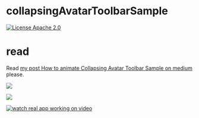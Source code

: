 # collapsingAvatarToolbarSample

[![License Apache 2.0](https://img.shields.io/badge/License-Apache%202.0-blue.svg?style=true)](http://www.apache.org/licenses/LICENSE-2.0)

# read
Read [my post How to animate Collapsing Avatar Toolbar Sample on medium](https://medium.com/@anatoliy8827/how-to-animate-collapsing-avatar-toolbar-sample-f3f37ab6c35e) please.

![](https://github.com/SergeyBurlaka/CollapsingAvatarToolbarSample/blob/develop/art/crop_gif.gif)

![](https://github.com/SergeyBurlaka/CollapsingAvatarToolbarSample/blob/develop/art/test_high.gif)

[![watch real app working on video](http://dl4.joxi.net/drive/2018/11/21/0030/3308/1993964/64/cc0eba3385.jpg)](https://youtu.be/iSfvY_ZNQwo)
 
  



